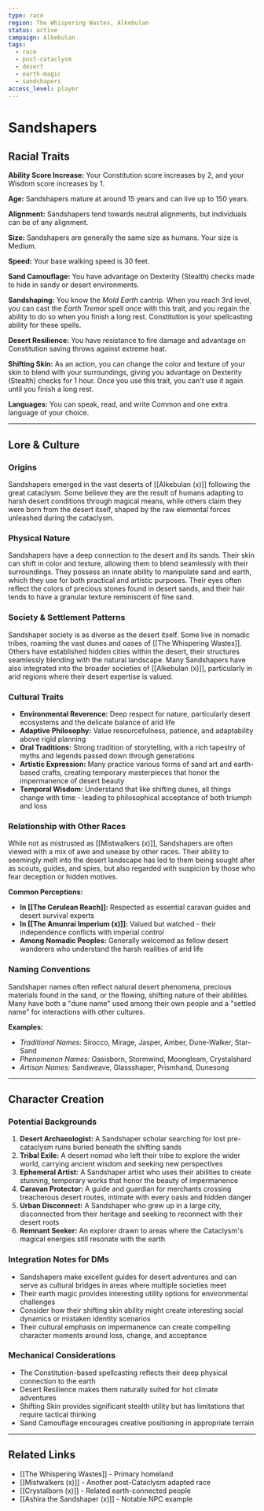 ```yaml
---
type: race
region: The Whispering Wastes, Alkebulan
status: active
campaign: Alkebulan
tags:
  - race
  - post-cataclysm
  - desert
  - earth-magic
  - sandshapers
access_level: player
---
```


# Sandshapers

## Racial Traits

**Ability Score Increase:** Your Constitution score increases by 2, and your Wisdom score increases by 1.

**Age:** Sandshapers mature at around 15 years and can live up to 150 years.

**Alignment:** Sandshapers tend towards neutral alignments, but individuals can be of any alignment.

**Size:** Sandshapers are generally the same size as humans. Your size is Medium.

**Speed:** Your base walking speed is 30 feet.

**Sand Camouflage:** You have advantage on Dexterity (Stealth) checks made to hide in sandy or desert environments.

**Sandshaping:** You know the *Mold Earth* cantrip. When you reach 3rd level, you can cast the *Earth Tremor* spell once with this trait, and you regain the ability to do so when you finish a long rest. Constitution is your spellcasting ability for these spells.

**Desert Resilience:** You have resistance to fire damage and advantage on Constitution saving throws against extreme heat.

**Shifting Skin:** As an action, you can change the color and texture of your skin to blend with your surroundings, giving you advantage on Dexterity (Stealth) checks for 1 hour. Once you use this trait, you can't use it again until you finish a long rest.

**Languages:** You can speak, read, and write Common and one extra language of your choice.

---

## Lore & Culture

### Origins
Sandshapers emerged in the vast deserts of [[Alkebulan (x)]] following the great cataclysm. Some believe they are the result of humans adapting to harsh desert conditions through magical means, while others claim they were born from the desert itself, shaped by the raw elemental forces unleashed during the cataclysm.

### Physical Nature
Sandshapers have a deep connection to the desert and its sands. Their skin can shift in color and texture, allowing them to blend seamlessly with their surroundings. They possess an innate ability to manipulate sand and earth, which they use for both practical and artistic purposes. Their eyes often reflect the colors of precious stones found in desert sands, and their hair tends to have a granular texture reminiscent of fine sand.

### Society & Settlement Patterns
Sandshaper society is as diverse as the desert itself. Some live in nomadic tribes, roaming the vast dunes and oases of [[The Whispering Wastes]]. Others have established hidden cities within the desert, their structures seamlessly blending with the natural landscape. Many Sandshapers have also integrated into the broader societies of [[Alkebulan (x)]], particularly in arid regions where their desert expertise is valued.

### Cultural Traits
- **Environmental Reverence:** Deep respect for nature, particularly desert ecosystems and the delicate balance of arid life
- **Adaptive Philosophy:** Value resourcefulness, patience, and adaptability above rigid planning
- **Oral Traditions:** Strong tradition of storytelling, with a rich tapestry of myths and legends passed down through generations
- **Artistic Expression:** Many practice various forms of sand art and earth-based crafts, creating temporary masterpieces that honor the impermanence of desert beauty
- **Temporal Wisdom:** Understand that like shifting dunes, all things change with time - leading to philosophical acceptance of both triumph and loss

### Relationship with Other Races
While not as mistrusted as [[Mistwalkers (x)]], Sandshapers are often viewed with a mix of awe and unease by other races. Their ability to seemingly melt into the desert landscape has led to them being sought after as scouts, guides, and spies, but also regarded with suspicion by those who fear deception or hidden motives.

**Common Perceptions:**
- **In [[The Cerulean Reach]]:** Respected as essential caravan guides and desert survival experts
- **In [[The Amunrai Imperium (x)]]:** Valued but watched - their independence conflicts with imperial control
- **Among Nomadic Peoples:** Generally welcomed as fellow desert wanderers who understand the harsh realities of arid life

### Naming Conventions
Sandshaper names often reflect natural desert phenomena, precious materials found in the sand, or the flowing, shifting nature of their abilities. Many have both a "dune name" used among their own people and a "settled name" for interactions with other cultures.

**Examples:**
- *Traditional Names:* Sirocco, Mirage, Jasper, Amber, Dune-Walker, Star-Sand
- *Phenomenon Names:* Oasisborn, Stormwind, Moongleam, Crystalshard
- *Artisan Names:* Sandweave, Glassshaper, Prismhand, Dunesong

---

## Character Creation

### Potential Backgrounds
1. **Desert Archaeologist:** A Sandshaper scholar searching for lost pre-cataclysm ruins buried beneath the shifting sands
2. **Tribal Exile:** A desert nomad who left their tribe to explore the wider world, carrying ancient wisdom and seeking new perspectives
3. **Ephemeral Artist:** A Sandshaper artist who uses their abilities to create stunning, temporary works that honor the beauty of impermanence
4. **Caravan Protector:** A guide and guardian for merchants crossing treacherous desert routes, intimate with every oasis and hidden danger
5. **Urban Disconnect:** A Sandshaper who grew up in a large city, disconnected from their heritage and seeking to reconnect with their desert roots
6. **Remnant Seeker:** An explorer drawn to areas where the Cataclysm's magical energies still resonate with the earth
<!-- DM_START -->
### Integration Notes for DMs
- Sandshapers make excellent guides for desert adventures and can serve as cultural bridges in areas where multiple societies meet
- Their earth magic provides interesting utility options for environmental challenges
- Consider how their shifting skin ability might create interesting social dynamics or mistaken identity scenarios
- Their cultural emphasis on impermanence can create compelling character moments around loss, change, and acceptance
<!-- DM_END -->
### Mechanical Considerations
- The Constitution-based spellcasting reflects their deep physical connection to the earth
- Desert Resilience makes them naturally suited for hot climate adventures
- Shifting Skin provides significant stealth utility but has limitations that require tactical thinking
- Sand Camouflage encourages creative positioning in appropriate terrain

---

## Related Links
- [[The Whispering Wastes]] - Primary homeland
- [[Mistwalkers (x)]] - Another post-Cataclysm adapted race
- [[Crystalborn (x)]] - Related earth-connected people
- [[Ashira the Sandshaper (x)]] - Notable NPC example